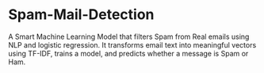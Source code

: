 # Spam-Mail-Detection
A Smart Machine Learning Model that filters Spam from Real emails using NLP and logistic regression. It transforms email text into meaningful vectors using TF-IDF, trains a model, and predicts whether a message is Spam or Ham.
